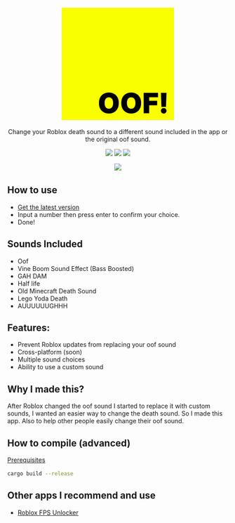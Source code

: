 <p align="center"><img src="https://github.com/SegoGithub/oof-is-back/blob/main/icon256.png?raw=true" /></p>
<p align="center">Change your Roblox death sound to a different sound included in the app or the original oof sound.</p>
<p align="center"><img src="https://img.shields.io/badge/Windows-0078D6?style=for-the-badge&logo=windows&logoColor=white" />
                  <img src="https://img.shields.io/badge/Rust-orange?logo=rust&logoColor=white&style=for-the-badge" />
                  <img src="https://img.shields.io/github/license/SegoGithub/oof-is-back-rust?style=for-the-badge" /></p>
<p align="center"><img src="http://ForTheBadge.com/images/badges/built-with-love.svg" /></>

## How to use
* [Get the latest version](https://github.com/SegoGithub/oof-is-back-rust/releases/latest)
* Input a number then press enter to confirm your choice.
* Done!

## Sounds Included
* Oof
* Vine Boom Sound Effect (Bass Boosted)
* GAH DAM
* Half life
* Old Minecraft Death Sound
* Lego Yoda Death
* AUUUUUUGHHH

## Features:
* Prevent Roblox updates from replacing your oof sound
* Cross-platform (soon)
* Multiple sound choices
* Ability to use a custom sound

## Why I made this?
After Roblox changed the oof sound I started to replace it with custom sounds, I wanted an easier way to change the death sound. So I made this app. Also to help other people easily change their oof sound.

## How to compile (advanced)

[Prerequisites](https://www.rust-lang.org/learn/get-started)

```bash
cargo build --release
```

## Other apps I recommend and use
* [Roblox FPS Unlocker](https://github.com/axstin/rbxfpsunlocker)
